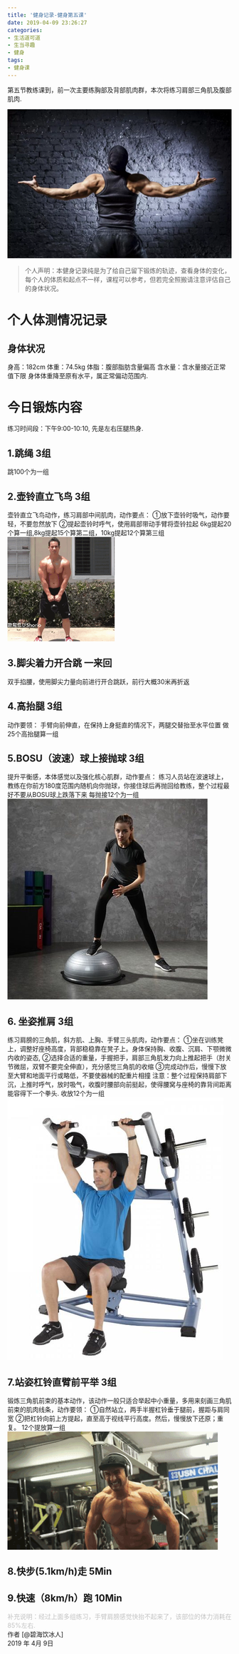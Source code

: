 ```yaml
---
title: '健身记录-健身第五课'
date: 2019-04-09 23:26:27
categories:
- 生活道可道
- 生当寻趣
- 健身
tags:
- 健身课
---
```



第五节教练课到，前一次主要练胸部及背部肌肉群，本次将练习肩部三角肌及腹部肌肉.

![](https://raw.githubusercontent.com/liruixue/muqiaosite/master/images/life-gym/class5-home.png)
<!-- more -->
>个人声明：本健身记录纯是为了给自己留下锻炼的轨迹，查看身体的变化，每个人的体质和起点不一样，课程可以参考，但若完全照搬请注意评估自己的身体状况。


#  个人体测情况记录
##  身体状况
身高：182cm
体重：74.5kg
体脂：腹部脂肪含量偏高
含水量：含水量接近正常值下限
身体体重降至原有水平，属正常偏动范围内.
#  今日锻炼内容
练习时间段：下午9:00-10:10, 先是左右压腿热身.
##  1.跳绳   3组
跳100个为一组
##  2.壶铃直立飞鸟   3组
壶铃直立飞鸟动作，练习肩部中间肌肉，动作要点：
①放下壶铃时吸气，动作要轻，不要忽然放下
②提起壶铃时呼气，使用肩部带动手臂将壶铃拉起
6kg提起20个算一组,8kg提起15个算第二组，10kg提起12个算第三组
![](https://raw.githubusercontent.com/liruixue/muqiaosite/master/images/life-gym/class1-huling.gif)
##  3.脚尖着力开合跳  一来回
双手掐腰，使用脚尖力量向前进行开合跳跃，前行大概30米再折返
##  4.高抬腿   3组
动作要领：
手臂向前伸直，在保持上身挺直的情况下，两腿交替抬至水平位置
做25个高抬腿算一组
##  5.BOSU（波速）球上接抛球  3组
提升平衡感，本体感觉以及强化核心肌群，动作要点：
练习人员站在波速球上，教练在你前方180度范围内随机向你抛球，你接住球后再抛回给教练，整个过程最好不要从BOSU球上跌落下来
每抛接12个为一组
![](https://raw.githubusercontent.com/liruixue/muqiaosite/master/images/life-gym/class5-bosu-ball.JPEG)
##  6. 坐姿推肩  3组
练习肩膀的三角肌，斜方肌、上胸、手臂三头肌肉，动作要点：
①坐在训练凳上，调整好座椅高度，背部稳稳靠在凳子上。身体保持胸、收腹、沉肩、下颚微微内收的姿态,
②选择合适的重量，手握把手，肩部三角肌发力向上推起把手（肘关节微屈，双臂不要完全伸直），充分感觉三角肌的收缩
③完成动作后，慢慢下放至大臂和地面平行或略低，不要使器械的配重片相撞
注意：整个过程保持肩部下沉，上推时呼气，放时吸气，收腹时腰部向前挺起，使得腰窝与座椅的靠背间距离能容得下一个拳头.
收放12个为一组
![](https://raw.githubusercontent.com/liruixue/muqiaosite/master/images/life-gym/class5-tuijian.jpg)
##  7.站姿杠铃直臂前平举  3组
锻炼三角肌前束的基本动作，该动作一般只适合举起中小重量，多用来刻画三角肌前束的肌肉线条，动作要领：
①自然站立，两手半握杠铃垂于腿前，握距与肩同宽
②把杠铃向前上方提起，直至高于视线平行高度。然后，慢慢放下还原；重复。 
12个提放算一组
![](https://raw.githubusercontent.com/liruixue/muqiaosite/master/images/life-gym/class5-ganglin.gif)
##  8.快步(5.1km/h)走      5Min
##  9.快速（8km/h）跑      10Min 

<font color=#c3c3c3>补充说明：经过上面多组练习，手臂肩膀感觉快抬不起来了，该部位的体力消耗在85%左右.</font>
</br>
作者 [@碧海饮冰人]    
2019 年 4月 9日    



